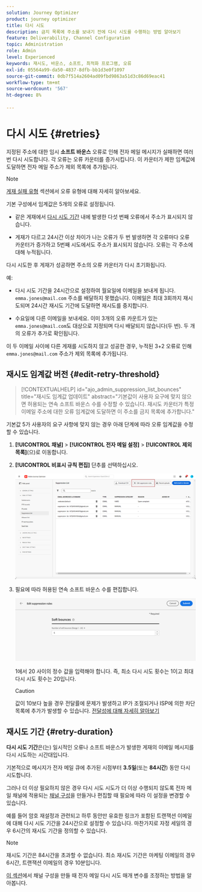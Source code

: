 ```yaml
---
solution: Journey Optimizer
product: journey optimizer
title: 다시 시도
description: 금지 목록에 주소를 보내기 전에 다시 시도를 수행하는 방법 알아보기
feature: Deliverability, Channel Configuration
topic: Administration
role: Admin
level: Experienced
keywords: 재시도, 바운스, 소프트, 최적화 프로그램, 오류
exl-id: 05564a99-da50-4837-8dfb-bb1d3e0f1097
source-git-commit: 0db7f514a2604ad09fbd9863a51d3c86d69eac41
workflow-type: tm+mt
source-wordcount: '567'
ht-degree: 8%

---
```


# 다시 시도 {#retries}

지정된 주소에 대한 임시 **소프트 바운스** 오류로 인해 전자 메일 메시지가 실패하면 여러 번 다시 시도합니다. 각 오류는 오류 카운터를 증가시킵니다. 이 카운터가 제한 임계값에 도달하면 전자 메일 주소가 제외 목록에 추가됩니다.

>[!NOTE]
>
>[게재 실패 유형](../reports/suppression-list.md#delivery-failures) 섹션에서 오류 유형에 대해 자세히 알아보세요.

기본 구성에서 임계값은 5개의 오류로 설정됩니다.

* 같은 게재에서 [다시 시도 기간](#retry-duration) 내에 발생한 다섯 번째 오류에서 주소가 표시되지 않습니다.

* 게재가 다르고 24시간 이상 차이가 나는 오류가 두 번 발생하면 각 오류마다 오류 카운터가 증가하고 5번째 시도에서도 주소가 표시되지 않습니다. 오류는 각 주소에 대해 누적됩니다.

다시 시도한 후 게재가 성공하면 주소의 오류 카운터가 다시 초기화됩니다.

예:

* 다시 시도 기간을 24시간으로 설정하여 월요일에 이메일을 보내게 됩니다. `emma.jones@mail.com` 주소를 배달하지 못했습니다. 이메일은 최대 3회까지 재시도되며 24시간 재시도 기간에 도달하면 재시도를 중지합니다.

* 수요일에 다른 이메일을 보내세요. 이미 3개의 오류 카운트가 있는 `emma.jones@mail.com`도 대상으로 지정되며 다시 배달되지 않습니다(두 번). 두 개의 오류가 추가로 확인됩니다.

이 두 이메일 사이에 다른 게재를 시도하지 않고 성공한 경우, 누적된 3+2 오류로 인해 `emma.jones@mail.com` 주소가 제외 목록에 추가됩니다.

## 재시도 임계값 버전 {#edit-retry-threshold}

>[!CONTEXTUALHELP]
>id="ajo_admin_suppression_list_bounces"
>title="재시도 임계값 업데이트"
>abstract="기본값이 사용자 요구에 맞지 않으면 허용되는 연속 소프트 바운스 수를 수정할 수 있습니다. 재시도 카운터가 특정 이메일 주소에 대한 오류 임계값에 도달하면 이 주소를 금지 목록에 추가합니다."
<!--
>additional-url="https://experienceleague.adobe.com/docs/journey-optimizer/using/reporting/deliverability/suppression-list.html?lang=ko" text="Understand the suppresion list"-->

기본값 5가 사용자의 요구 사항에 맞지 않는 경우 아래 단계에 따라 오류 임계값을 수정할 수 있습니다.

1. **[!UICONTROL 채널]** > **[!UICONTROL 전자 메일 설정]** > **[!UICONTROL 제외 목록]**(으)로 이동합니다.

1. **[!UICONTROL 비표시 규칙 편집]** 단추를 선택하십시오.

   ![](assets/suppression-list-edit-retries.png)

1. 필요에 따라 허용된 연속 소프트 바운스 수를 편집합니다.

   ![](assets/suppression-list-edit-soft-bounces.png)

   1에서 20 사이의 정수 값을 입력해야 합니다. 즉, 최소 다시 시도 횟수는 1이고 최대 다시 시도 횟수는 20입니다.

   >[!CAUTION]
   >
   >값이 10보다 높을 경우 전달률에 문제가 발생하고 IP가 조절되거나 ISP에 의한 차단 목록에 추가가 발생할 수 있습니다. [전달성에 대해 자세히 알아보기](../reports/deliverability.md)

## 재시도 기간 {#retry-duration}

**다시 시도 기간**&#x200B;은(는) 일시적인 오류나 소프트 바운스가 발생한 게재의 이메일 메시지를 다시 시도하는 시간대입니다.

기본적으로 메시지가 전자 메일 큐에 추가된 시점부터 **3.5일**(또는 **84시간**) 동안 다시 시도합니다.

그러나 더 이상 필요하지 않은 경우 다시 시도 시도가 더 이상 수행되지 않도록 전자 메일 채널에 적용되는 [채널 구성](channel-surfaces.md)을 만들거나 편집할 때 필요에 따라 이 설정을 변경할 수 있습니다.

예를 들어 암호 재설정과 관련되고 하루 동안만 유효한 링크가 포함된 트랜잭션 이메일에 대해 다시 시도 기간을 24시간으로 설정할 수 있습니다. 마찬가지로 자정 세일의 경우 6시간의 재시도 기간을 정의할 수 있습니다.

>[!NOTE]
>
>재시도 기간은 84시간을 초과할 수 없습니다. 최소 재시도 기간은 마케팅 이메일의 경우 6시간, 트랜잭션 이메일의 경우 10분입니다.

[이 섹션](../email/email-settings.md#email-retry)에서 채널 구성을 만들 때 전자 메일 다시 시도 매개 변수를 조정하는 방법을 알아봅니다.

